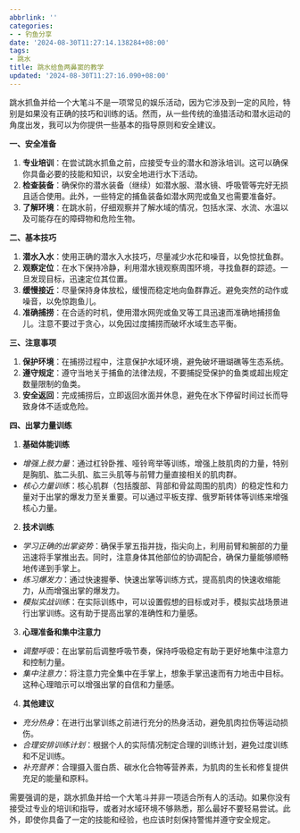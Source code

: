 ```yaml
---
abbrlink: ''
categories:
- - 钓鱼分享
date: '2024-08-30T11:27:14.138284+08:00'
tags:
- 跳水
title: 跳水给鱼两鼻窦的教学
updated: '2024-08-30T11:27:16.090+08:00'
---
```

跳水抓鱼并给一个大笔斗不是一项常见的娱乐活动，因为它涉及到一定的风险，特别是如果没有正确的技巧和训练的话。然而，从一些传统的渔猎活动和潜水运动的角度出发，我可以为你提供一些基本的指导原则和安全建议。

**一、安全准备**

1. **专业培训**：在尝试跳水抓鱼之前，应接受专业的潜水和游泳培训。这可以确保你具备必要的技能和知识，以安全地进行水下活动。
2. **检查装备**：确保你的潜水装备（继续）如潜水服、潜水镜、呼吸管等完好无损且适合使用。此外，一些特定的捕鱼装备如潜水网兜或鱼叉也需要准备好。
3. **了解环境**：在跳水前，仔细观察并了解水域的情况，包括水深、水流、水温以及可能存在的障碍物和危险生物。

**二、基本技巧**

1. **潜水入水**：使用正确的潜水入水技巧，尽量减少水花和噪音，以免惊扰鱼群。
2. **观察定位**：在水下保持冷静，利用潜水镜观察周围环境，寻找鱼群的踪迹。一旦发现目标，迅速定位其位置。
3. **缓慢接近**：尽量保持身体放松，缓慢而稳定地向鱼群靠近。避免突然的动作或噪音，以免惊跑鱼儿。
4. **准确捕捞**：在合适的时机，使用潜水网兜或鱼叉等工具迅速而准确地捕捞鱼儿。注意不要过于贪心，以免因过度捕捞而破坏水域生态平衡。

**三、注意事项**

1. **保护环境**：在捕捞过程中，注意保护水域环境，避免破坏珊瑚礁等生态系统。
2. **遵守规定**：遵守当地关于捕鱼的法律法规，不要捕捉受保护的鱼类或超出规定数量限制的鱼类。
3. **安全返回**：完成捕捞后，立即返回水面并休息，避免在水下停留时间过长而导致身体不适或危险。

**四、出掌力量训练**

1. **基础体能训练**

* *增强上肢力量*：通过杠铃卧推、哑铃弯举等训练，增强上肢肌肉的力量，特别是胸肌、肱二头肌、肱三头肌等与前臂力量直接相关的肌肉群。
* *核心力量训练*：核心肌群（包括腹部、背部和骨盆周围的肌肉）的稳定性和力量对于出掌的爆发力至关重要。可以通过平板支撑、俄罗斯转体等训练来增强核心力量。

2. **技术训练**

* *学习正确的出掌姿势*：确保手掌五指并拢，指尖向上，利用前臂和腕部的力量迅速将手掌推出去。同时，注意身体其他部位的协调配合，确保力量能够顺畅地传递到手掌上。
* *练习爆发力*：通过快速握拳、快速出掌等训练方式，提高肌肉的快速收缩能力，从而增强出掌的爆发力。
* *模拟实战训练*：在实际训练中，可以设置假想的目标或对手，模拟实战场景进行出掌训练。这有助于提高出掌的准确性和力量感。

3. **心理准备和集中注意力**

* *调整呼吸*：在出掌前后调整呼吸节奏，保持呼吸稳定有助于更好地集中注意力和控制力量。
* *集中注意力*：将注意力完全集中在手掌上，想象手掌迅速而有力地击中目标。这种心理暗示可以增强出掌的自信和力量感。

4. **其他建议**

* *充分热身*：在进行出掌训练之前进行充分的热身活动，避免肌肉拉伤等运动损伤。
* *合理安排训练计划*：根据个人的实际情况制定合理的训练计划，避免过度训练和不足训练。
* *补充营养*：合理摄入蛋白质、碳水化合物等营养素，为肌肉的生长和修复提供充足的能量和原料。

需要强调的是，跳水抓鱼并给一个大笔斗并非一项适合所有人的活动。如果你没有接受过专业的培训和指导，或者对水域环境不够熟悉，那么最好不要轻易尝试。此外，即使你具备了一定的技能和经验，也应该时刻保持警惕并遵守安全规定。
